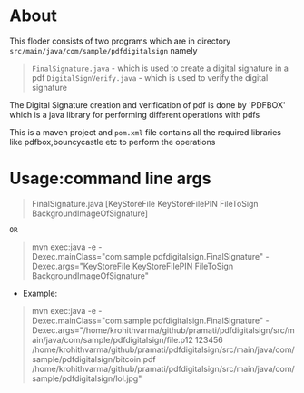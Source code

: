 # About
This floder consists of two programs which are in directory  ```src/main/java/com/sample/pdfdigitalsign``` namely 
> ```FinalSignature.java``` - which is used to create a digital signature in a pdf
> ```DigitalSignVerify.java``` - which is used to verify the digital signature

The Digital Signature creation and verification of pdf is done by 'PDFBOX' which is a java library for performing different operations with pdfs

This is a maven project and ```pom.xml``` file contains all the required libraries like pdfbox,bouncycastle etc to perform the operations

# Usage:command line args
> FinalSignature.java [KeyStoreFile KeyStoreFilePIN FileToSign BackgroundImageOfSignature]

`OR`

> mvn exec:java -e -Dexec.mainClass="com.sample.pdfdigitalsign.FinalSignature" -Dexec.args="KeyStoreFile KeyStoreFilePIN FileToSign BackgroundImageOfSignature"

- Example:

> mvn exec:java -e -Dexec.mainClass="com.sample.pdfdigitalsign.FinalSignature" -Dexec.args="/home/krohithvarma/github/pramati/pdfdigitalsign/src/main/java/com/sample/pdfdigitalsign/file.p12 123456 /home/krohithvarma/github/pramati/pdfdigitalsign/src/main/java/com/sample/pdfdigitalsign/bitcoin.pdf /home/krohithvarma/github/pramati/pdfdigitalsign/src/main/java/com/sample/pdfdigitalsign/lol.jpg"



